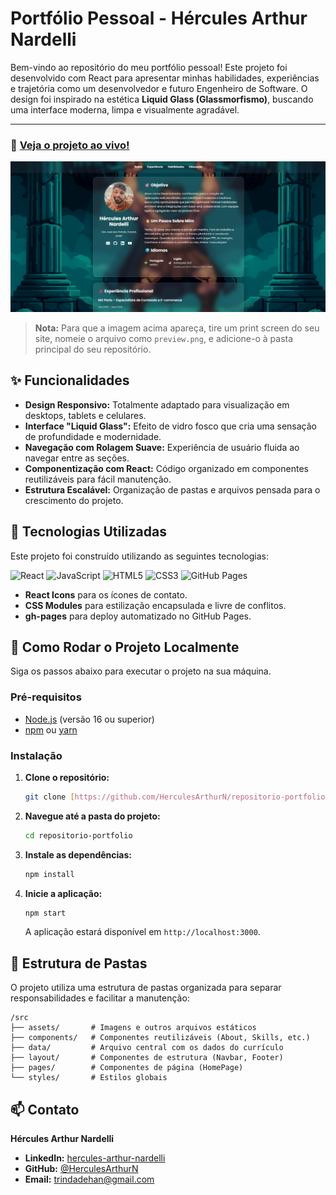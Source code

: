 # Portfólio Pessoal - Hércules Arthur Nardelli

Bem-vindo ao repositório do meu portfólio pessoal! Este projeto foi desenvolvido com React para apresentar minhas habilidades, experiências e trajetória como um desenvolvedor e futuro Engenheiro de Software. O design foi inspirado na estética **Liquid Glass (Glassmorfismo)**, buscando uma interface moderna, limpa e visualmente agradável.

---

### 🔗 **[Veja o projeto ao vivo!](https://herculesarthurn.github.io/repositorio-portfolio/)**

![Prévia do Portfólio](image.png)

> **Nota:** Para que a imagem acima apareça, tire um print screen do seu site, nomeie o arquivo como `preview.png`, e adicione-o à pasta principal do seu repositório.

## ✨ Funcionalidades

- **Design Responsivo:** Totalmente adaptado para visualização em desktops, tablets e celulares.
- **Interface "Liquid Glass":** Efeito de vidro fosco que cria uma sensação de profundidade e modernidade.
- **Navegação com Rolagem Suave:** Experiência de usuário fluida ao navegar entre as seções.
- **Componentização com React:** Código organizado em componentes reutilizáveis para fácil manutenção.
- **Estrutura Escalável:** Organização de pastas e arquivos pensada para o crescimento do projeto.

## 🚀 Tecnologias Utilizadas

Este projeto foi construído utilizando as seguintes tecnologias:

![React](https://img.shields.io/badge/React-20232A?style=for-the-badge&logo=react&logoColor=61DAFB)
![JavaScript](https://img.shields.io/badge/JavaScript-F7DF1E?style=for-the-badge&logo=javascript&logoColor=black)
![HTML5](https://img.shields.io/badge/HTML5-E34F26?style=for-the-badge&logo=html5&logoColor=white)
![CSS3](https://img.shields.io/badge/CSS3-1572B6?style=for-the-badge&logo=css3&logoColor=white)
![GitHub Pages](https://img.shields.io/badge/GitHub%20Pages-121013?style=for-the-badge&logo=github&logoColor=white)

- **React Icons** para os ícones de contato.
- **CSS Modules** para estilização encapsulada e livre de conflitos.
- **gh-pages** para deploy automatizado no GitHub Pages.

## 🏁 Como Rodar o Projeto Localmente

Siga os passos abaixo para executar o projeto na sua máquina.

### Pré-requisitos

- [Node.js](https://nodejs.org/en/) (versão 16 ou superior)
- [npm](https://www.npmjs.com/) ou [yarn](https://yarnpkg.com/)

### Instalação

1.  **Clone o repositório:**
    ```bash
    git clone [https://github.com/HerculesArthurN/repositorio-portfolio.git](https://github.com/HerculesArthurN/repositorio-portfolio.git)
    ```

2.  **Navegue até a pasta do projeto:**
    ```bash
    cd repositorio-portfolio
    ```

3.  **Instale as dependências:**
    ```bash
    npm install
    ```

4.  **Inicie a aplicação:**
    ```bash
    npm start
    ```
    A aplicação estará disponível em `http://localhost:3000`.

## 📂 Estrutura de Pastas

O projeto utiliza uma estrutura de pastas organizada para separar responsabilidades e facilitar a manutenção:

```
/src
├── assets/       # Imagens e outros arquivos estáticos
├── components/   # Componentes reutilizáveis (About, Skills, etc.)
├── data/         # Arquivo central com os dados do currículo
├── layout/       # Componentes de estrutura (Navbar, Footer)
├── pages/        # Componentes de página (HomePage)
└── styles/       # Estilos globais
```

## 📫 Contato

**Hércules Arthur Nardelli**

- **LinkedIn:** [hercules-arthur-nardelli](https://linkedin.com/in/hercules-arthur-nardelli)
- **GitHub:** [@HerculesArthurN](https://github.com/HerculesArthurN)
- **Email:** trindadehan@gmail.com